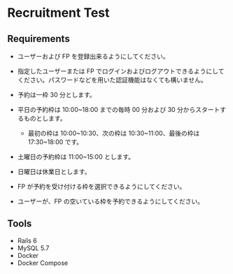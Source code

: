 # Recruitment Test

## Requirements

- ユーザーおよび FP を登録出来るようにしてください。
- 指定したユーザーまたは FP でログインおよびログアウトできるようにしてください。パスワードなどを用いた認証機能はなくても構いません。
- 予約は一枠 30 分とします。
- 平日の予約枠は 10:00~18:00 までの毎時 00 分および 30 分からスタートするものとします。

  - 最初の枠は 10:00~10:30、次の枠は 10:30~11:00、最後の枠は 17:30~18:00 です。

- 土曜日の予約枠は 11:00~15:00 とします。
- 日曜日は休業日とします。
- FP が予約を受け付ける枠を選択できるようにしてください。
- ユーザーが、FP の空いている枠を予約できるようにしてください。

## Tools

- Rails 6
- MySQL 5.7
- Docker
- Docker Compose
